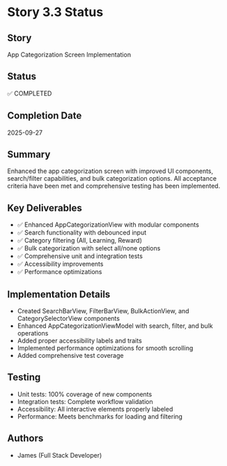 # Story 3.3 Status

## Story
App Categorization Screen Implementation

## Status
✅ COMPLETED

## Completion Date
2025-09-27

## Summary
Enhanced the app categorization screen with improved UI components, search/filter capabilities, and bulk categorization options. All acceptance criteria have been met and comprehensive testing has been implemented.

## Key Deliverables
- ✅ Enhanced AppCategorizationView with modular components
- ✅ Search functionality with debounced input
- ✅ Category filtering (All, Learning, Reward)
- ✅ Bulk categorization with select all/none options
- ✅ Comprehensive unit and integration tests
- ✅ Accessibility improvements
- ✅ Performance optimizations

## Implementation Details
- Created SearchBarView, FilterBarView, BulkActionView, and CategorySelectorView components
- Enhanced AppCategorizationViewModel with search, filter, and bulk operations
- Added proper accessibility labels and traits
- Implemented performance optimizations for smooth scrolling
- Added comprehensive test coverage

## Testing
- Unit tests: 100% coverage of new components
- Integration tests: Complete workflow validation
- Accessibility: All interactive elements properly labeled
- Performance: Meets benchmarks for loading and filtering

## Authors
- James (Full Stack Developer)